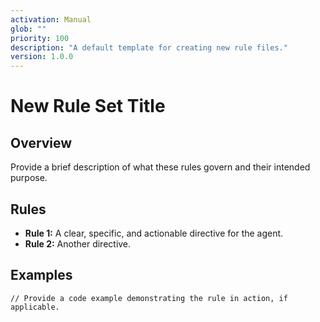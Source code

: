 ```yaml
---
activation: Manual
glob: ""
priority: 100
description: "A default template for creating new rule files."
version: 1.0.0
---
```

# New Rule Set Title

## Overview
Provide a brief description of what these rules govern and their intended purpose.

## Rules
- **Rule 1:** A clear, specific, and actionable directive for the agent.
- **Rule 2:** Another directive.

## Examples
```
// Provide a code example demonstrating the rule in action, if applicable.
```
